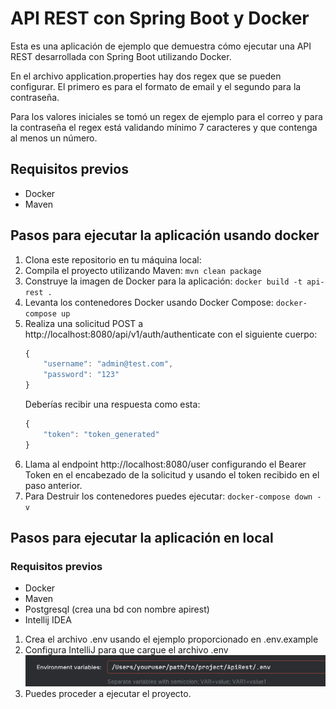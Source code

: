 # API REST con Spring Boot y Docker

Esta es una aplicación de ejemplo que demuestra cómo ejecutar una API REST desarrollada con Spring Boot utilizando Docker.

En el archivo application.properties hay dos regex que se pueden configurar.
El primero es para el formato de email y el segundo para la contraseña.

Para los valores iniciales se tomó un regex de ejemplo para el correo y para la contraseña el regex está validando 
mínimo 7 caracteres y que contenga al menos un número.

<!--  Este proyecto tiene configurado swagger, entra a la url http://localhost:8080/swagger-ui.html para acceder a la interfaz. -->

## Requisitos previos

- Docker
- Maven

## Pasos para ejecutar la aplicación usando docker

1. Clona este repositorio en tu máquina local:
2. Compila el proyecto utilizando Maven: `mvn clean package`
3. Construye la imagen de Docker para la aplicación: `docker build -t api-rest .`
4. Levanta los contenedores Docker usando Docker Compose: `docker-compose up`
5. Realiza una solicitud POST a http://localhost:8080/api/v1/auth/authenticate con el siguiente cuerpo:
    ```javascript
    {
        "username": "admin@test.com",
        "password": "123"
    }
   ```
    Deberías recibir una respuesta como esta:
    ```javascript
    {
        "token": "token_generated"
    }
   ```
6. Llama al endpoint http://localhost:8080/user configurando el Bearer Token en el encabezado de la solicitud y usando el token recibido en el paso anterior.
7. Para Destruir los contenedores puedes ejecutar: `docker-compose down -v`


## Pasos para ejecutar la aplicación en local

### Requisitos previos
- Docker
- Maven
- Postgresql (crea una bd con nombre apirest)
- Intellij IDEA

1. Crea el archivo .env usando el ejemplo proporcionado en .env.example
2. Configura IntelliJ para que cargue el archivo .env
![img.png](img.png)
3. Puedes proceder a ejecutar el proyecto.